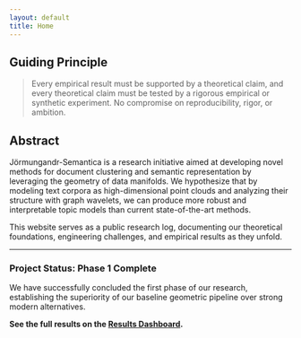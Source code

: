 ```yaml
---
layout: default
title: Home
---
```


## Guiding Principle

> Every empirical result must be supported by a theoretical claim, and every theoretical claim must be tested by a rigorous empirical or synthetic experiment. No compromise on reproducibility, rigor, or ambition.

## Abstract

Jörmungandr-Semantica is a research initiative aimed at developing novel methods for document clustering and semantic representation by leveraging the geometry of data manifolds. We hypothesize that by modeling text corpora as high-dimensional point clouds and analyzing their structure with graph wavelets, we can produce more robust and interpretable topic models than current state-of-the-art methods.

This website serves as a public research log, documenting our theoretical foundations, engineering challenges, and empirical results as they unfold.

---

### Project Status: Phase 1 Complete

We have successfully concluded the first phase of our research, establishing the superiority of our baseline geometric pipeline over strong modern alternatives.

**See the full results on the [Results Dashboard](/Jormungandr-Semantica/dashboard/).**
